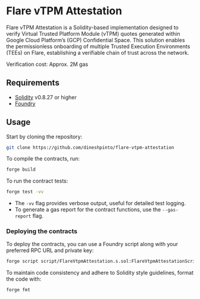 # Flare vTPM Attestation

Flare vTPM Attestation is a Solidity-based implementation designed to verify Virtual Trusted Platform Module (vTPM) quotes generated within Google Cloud Platform’s (GCP) Confidential Space. 
This solution enables the permissionless onboarding of multiple Trusted Execution Environments (TEEs) on Flare, establishing a verifiable chain of trust across the network.

Verification cost: Approx. 2M gas

## Requirements

- [Solidity](https://soliditylang.org) v0.8.27 or higher
- [Foundry](https://getfoundry.sh)

## Usage

Start by cloning the repository:

```bash
git clone https://github.com/dineshpinto/flare-vtpm-attestation
```

To compile the contracts, run:

```bash
forge build
```

To run the contract tests:

```bash
forge test -vv
```

- The `-vv` flag provides verbose output, useful for detailed test logging.
- To generate a gas report for the contract functions, use the `--gas-report` flag.

### Deploying the contracts

To deploy the contracts, you can use a Foundry script along with your preferred RPC URL and private key:

```bash
forge script script/FlareVtpmAttestation.s.sol:FlareVtpmAttestationScript --rpc-url ${FLARE_RPC_URL} --private-key ${DEPLOYER_PRIVATE_KEY}
```

To maintain code consistency and adhere to Solidity style guidelines, format the code with:

```bash
forge fmt
```
